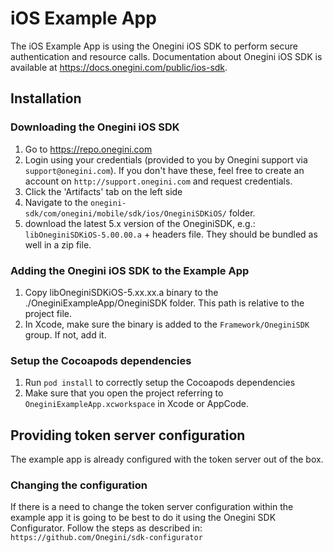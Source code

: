 # iOS Example App

The iOS Example App is using the Onegini iOS SDK to perform secure authentication and resource calls. Documentation about Onegini iOS SDK is available at https://docs.onegini.com/public/ios-sdk.

## Installation

### Downloading the Onegini iOS SDK
1. Go to https://repo.onegini.com
2. Login using your credentials (provided to you by Onegini support via `support@onegini.com`). If you don't have these, feel free to create an account on `http://support.onegini.com` and request credentials. 
3. Click the 'Artifacts' tab on the left side 
4. Navigate to the `onegini-sdk/com/onegini/mobile/sdk/ios/OneginiSDKiOS/` folder. 
5. download the latest 5.x version of the OneginiSDK, e.g.: `libOneginiSDKiOS-5.00.00.a` + headers file. They should be bundled as well in a zip file. 

### Adding the Onegini iOS SDK to the Example App
1. Copy libOneginiSDKiOS-5.xx.xx.a binary to the ./OneginiExampleApp/OneginiSDK folder. This path is relative to the project file.
2. In Xcode, make sure the binary is added to the `Framework/OneginiSDK` group. If not, add it.

### Setup the Cocoapods dependencies
1. Run `pod install` to correctly setup the Cocoapods dependencies
2. Make sure that you open the project referring to `OneginiExampleApp.xcworkspace` in Xcode or AppCode.

## Providing token server configuration
The example app is already configured with the token server out of the box. 

### Changing the configuration
If there is a need to change the token server configuration within the example app it is going to be best to do it using the Onegini SDK Configurator. Follow the steps as described in: `https://github.com/Onegini/sdk-configurator`
